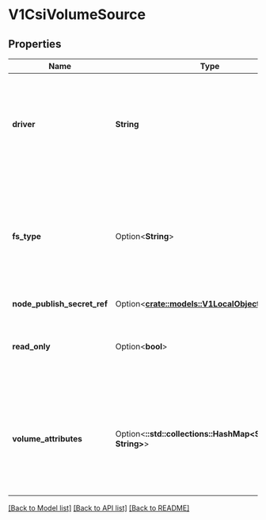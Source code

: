 # V1CsiVolumeSource

## Properties

Name | Type | Description | Notes
------------ | ------------- | ------------- | -------------
**driver** | **String** | driver is the name of the CSI driver that handles this volume. Consult with your admin for the correct name as registered in the cluster. | 
**fs_type** | Option<**String**> | fsType to mount. Ex. \"ext4\", \"xfs\", \"ntfs\". If not provided, the empty value is passed to the associated CSI driver which will determine the default filesystem to apply. | [optional]
**node_publish_secret_ref** | Option<[**crate::models::V1LocalObjectReference**](v1.LocalObjectReference.md)> |  | [optional]
**read_only** | Option<**bool**> | readOnly specifies a read-only configuration for the volume. Defaults to false (read/write). | [optional]
**volume_attributes** | Option<**::std::collections::HashMap<String, String>**> | volumeAttributes stores driver-specific properties that are passed to the CSI driver. Consult your driver's documentation for supported values. | [optional]

[[Back to Model list]](../README.md#documentation-for-models) [[Back to API list]](../README.md#documentation-for-api-endpoints) [[Back to README]](../README.md)


